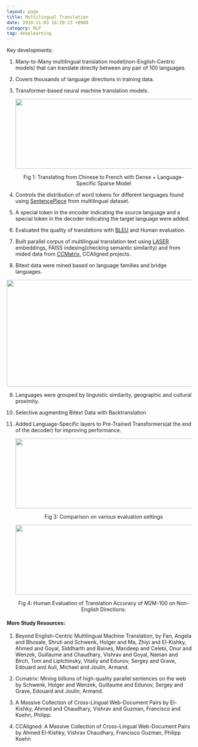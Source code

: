 ```yaml
---
layout: page 
title: Multilingual Translation
date: 2020-11-03 16:20:23 +0900 
category: NLP
tag: deeplearning
---
```


Key developments:
1. Many-to-Many multilingual translation model(non-English-Centric models) that can translate directly between any pair of 100 languages. 
2. Covers thousands of language directions in training data.
3. Transformer-based neural machine translation models.

    <p align="center"> <img width="800" height="190" src="https://github.com/ShihabYasin/shihabyasin.github.io/blob/gh-pages/public/img/5.png?raw=true"> </p>
    <center>Fig 1: Translating from Chinese to French with Dense + Language-Specific Sparse Model </center>


4. Controls the distribution of word tokens for different languages found using [SentencePiece](https://web.archive.org/web/20210126045439/https://github.com/google/sentencepiece) from multilingual dataset.
5. A special token in the encoder indicating the source language and a
special token in the decoder indicating the target language were added.
6. Evaluated the quality of translations with [BLEU](https://web.archive.org/web/20210125155630/http://en.wikipedia.org/wiki/BLEU) and Human evaluation.
7.  Built parallel corpus of multilingual translation text using [LASER](https://web.archive.org/web/20201130004845/https://github.com/facebookresearch/LASER) embeddings, FAISS indexing(checking semantic similarity) and from mided data from [CCMatrix](https://web.archive.org/web/20201121182319/https://github.com/facebookresearch/LASER/tree/master/tasks/CCMatrix), CCAligned projects. 
8. Bitext data were mined based on language families and bridge languages.

    <p align="center">
  <img width="600" height="290" src="https://github.com/ShihabYasin/shihabyasin.github.io/blob/gh-pages/public/img/6.png?raw=true">
    </p>

9. Languages were grouped by linguistic similarity, geographic and cultural proximity.
   
10. Selective augmenting Bitext Data with Backtranslation 
11. Added Language-Specific layers to Pre-Trained Transformers(at the
end of the decoder) for improving performance.
    <p align="center"><img width="600" height="190" src="https://github.com/ShihabYasin/shihabyasin.github.io/blob/gh-pages/public/img/7.png?raw=true"></p>
    <center>Fig 3: Comparison on various evaluation settings </center>

    <p align="center"><img width="800" height="190" src="https://github.com/ShihabYasin/shihabyasin.github.io/blob/gh-pages/public/img/8.png?raw=true">
    </p>
    <center>Fig 4: Human Evaluation of Translation Accuracy of M2M-100 on Non-English Directions. </center>


#### More Study Resources:

1. Beyond English-Centric Multilingual Machine Translation,
  by Fan, Angela and Bhosale, Shruti and Schwenk, Holger and Ma, Zhiyi and El-Kishky, Ahmed and Goyal, Siddharth and Baines, Mandeep and Celebi, Onur and Wenzek, Guillaume and Chaudhary, Vishrav and Goyal, Naman and Birch, Tom and Liptchinsky, Vitaliy and Edunov, Sergey and Grave, Edouard and Auli, Michael and Joulin, Armand.
   
2. Ccmatrix: Mining billions of high-quality parallel sentences on the web by Schwenk, Holger and Wenzek, Guillaume and Edunov, Sergey and Grave, Edouard and Joulin, Armand.

3. A Massive Collection of Cross-Lingual Web-Document Pairs by El-Kishky, Ahmed and Chaudhary, Vishrav and Guzman, Francisco and Koehn, Philipp.

4. CCAligned: A Massive Collection of Cross-Lingual Web-Document Pairs by Ahmed El-Kishky, Vishrav Chaudhary, Francisco Guzman, Philipp Koehn